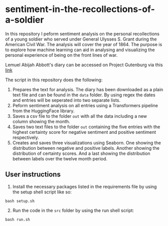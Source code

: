 # sentiment-in-the-recollections-of-a-soldier

In this repository I peform sentiment analysis on the personal recollections of a young soldier who served under General Ulysses S. Grant during the American Civil War. The analysis will cover the year of 1864. The purpose is to explore how machine learning can aid in analysing and visualizing the personal experience of being on the front lines of war. 

Lemuel Abijah Abbott's diary can be accessed on Project Gutenburg via this [link](https://www.gutenberg.org/ebooks/47332)

The script in this repository does the following: 
1. Prepares the text for analysis. The diary has been downloaded as a plain text file and can be found in the ```data``` folder. By using regex the dates and entries will be seperated into two separate lists.
2. Peform sentiment analysis on all entries using a Transformers pipeline from the HuggingFace library.
3. Saves a csv file to the folder ```out``` with all the data including a new column showing the month.
4. Saves two text files to the folder ```out``` containing the five entries with the highest certainty score for negative sentiment and positive sentiment respectively. 
5. Creates and saves three visualizations using Seaborn. One showing the distribution between negative and positive labels. Another showing the distribution of certainty scores. And a last showing the distribution between labels over the twelve month period.

## User instructions

1. Install the necessary packages listed in the requirements file by using the setup shell script like so:

```bash setup.sh```

2. Run the code in the ```src``` folder by using the run shell script:

```bash run.sh```



